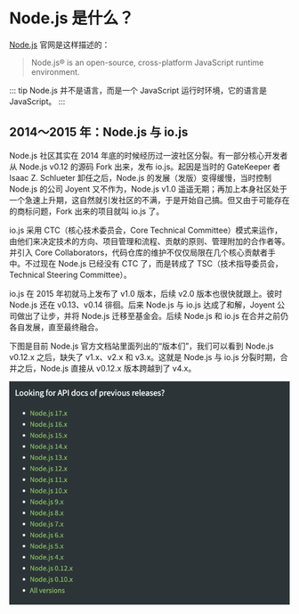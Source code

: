 # Node.js 是什么？

[Node.js](https://nodejs.org) 官网是这样描述的：

> Node.js® is an open-source, cross-platform JavaScript runtime environment.

::: tip
Node.js 并不是语言，而是一个 JavaScript 运行时环境，它的语言是 JavaScript。
:::

## 2014～2015 年：Node.js 与 io.js

Node.js 社区其实在 2014 年底的时候经历过一波社区分裂。有一部分核心开发者从 Node.js v0.12 的源码 Fork 出来，发布 io.js。起因是当时的 GateKeeper 者 Isaac Z. Schlueter 卸任之后，Node.js 的发展（发版）变得缓慢，当时控制 Node.js 的公司 Joyent 又不作为，Node.js v1.0 遥遥无期；再加上本身社区处于一个急速上升期，这自然就引发社区的不满，于是开始自己搞。但又由于可能存在的商标问题，Fork 出来的项目就叫 io.js 了。

io.js 采用 CTC（核心技术委员会，Core Technical Committee）模式来运作，由他们来决定技术的方向、项目管理和流程、贡献的原则、管理附加的合作者等。并引入 Core Collaborators，代码仓库的维护不仅仅局限在几个核心贡献者手中。不过现在 Node.js 已经没有 CTC 了，而是转成了 TSC（技术指导委员会，Technical Steering Committee）。

io.js 在 2015 年初就马上发布了 v1.0 版本，后续 v2.0 版本也很快就跟上。彼时 Node.js 还在 v0.13、v0.14 徘徊。后来 Node.js 与 io.js 达成了和解，Joyent 公司做出了让步，并将 Node.js 迁移至基金会。后续 Node.js 和 io.js 在合并之前仍各自发展，直至最终融合。

下图是目前 Node.js 官方文档站里面列出的“版本们”，我们可以看到 Node.js v0.12.x 之后，缺失了 v1.x、v2.x 和 v3.x。这就是 Node.js 与 io.js 分裂时期，合并之后，Node.js 直接从 v0.12.x 版本跨越到了 v4.x。

![node version](./images/node-version.png)
